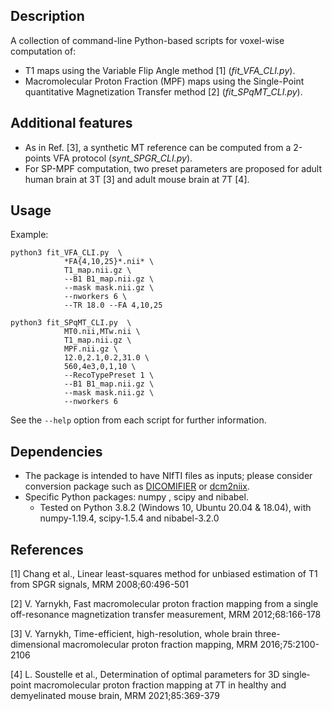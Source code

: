 ## Description
A collection of command-line Python-based scripts for voxel-wise computation of:
* T1 maps using the Variable Flip Angle method [1] (*fit_VFA_CLI.py*).
* Macromolecular Proton Fraction (MPF) maps using the Single-Point quantitative Magnetization Transfer method [2] (*fit_SPqMT_CLI.py*).

## Additional features
* As in Ref. [3], a synthetic MT reference can be computed from a 2-points VFA protocol (*synt_SPGR_CLI.py*).
* For SP-MPF computation, two preset parameters are proposed for adult human brain at 3T [3] and adult mouse brain at 7T [4].

## Usage
Example:
```
python3 fit_VFA_CLI.py  \
            *FA{4,10,25}*.nii* \
            T1_map.nii.gz \
            --B1 B1_map.nii.gz \
            --mask mask.nii.gz \
            --nworkers 6 \
            --TR 18.0 --FA 4,10,25
          
python3 fit_SPqMT_CLI.py  \
            MT0.nii,MTw.nii \
            T1_map.nii.gz \
            MPF.nii.gz \
            12.0,2.1,0.2,31.0 \
            560,4e3,0,1,10 \
            --RecoTypePreset 1 \
            --B1 B1_map.nii.gz \
            --mask mask.nii.gz \
            --nworkers 6 
```
See the `--help` option from each script for further information.

## Dependencies
* The package is intended to have NIfTI files as inputs; please consider conversion package such as [DICOMIFIER](https://github.com/lamyj/dicomifier) or [dcm2niix](https://github.com/rordenlab/dcm2niix).
* Specific Python packages: numpy , scipy and nibabel.
	- Tested on Python 3.8.2 (Windows 10, Ubuntu 20.04 & 18.04), with numpy-1.19.4, scipy-1.5.4 and nibabel-3.2.0

## References
[1] Chang et al., Linear least-squares method for unbiased estimation of T1 from SPGR signals, MRM 2008;60:496-501

[2] V. Yarnykh, Fast macromolecular proton fraction mapping from a single off-resonance magnetization transfer measurement, MRM 2012;68:166-178

[3] V. Yarnykh, Time-efficient, high-resolution, whole brain three-dimensional macromolecular proton fraction mapping, MRM 2016;75:2100-2106 

[4] L. Soustelle et al., Determination of optimal parameters for 3D single‐point macromolecular proton fraction mapping at 7T in healthy and demyelinated mouse brain, MRM 2021;85:369-379 
                        

